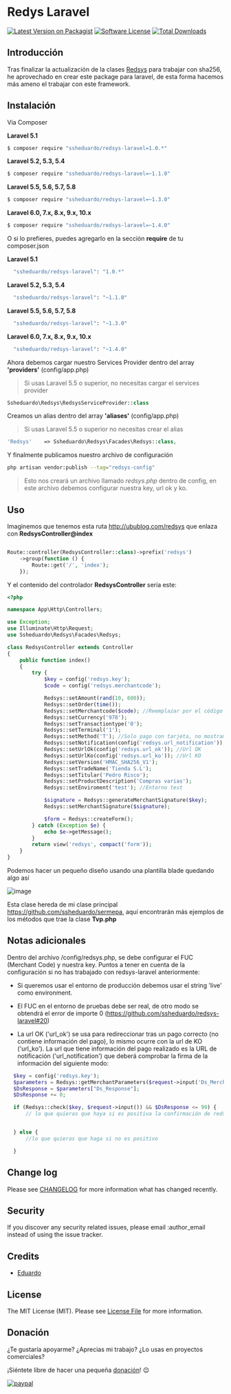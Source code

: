 # Redys Laravel

[![Latest Version on Packagist][ico-version]][link-packagist]
[![Software License][ico-license]](LICENSE.md)
[![Total Downloads][ico-downloads]][link-downloads]

## Introducción

Tras finalizar la actualización de la clases [Redsys][link-redsys] para trabajar con sha256, he aprovechado en crear este package para laravel, de esta forma hacemos más ameno el trabajar con este framework.

## Instalación

Via Composer

**Laravel 5.1**
``` bash
$ composer require "ssheduardo/redsys-laravel=1.0.*"
```

**Laravel 5.2, 5.3, 5.4**
``` bash
$ composer require "ssheduardo/redsys-laravel=~1.1.0"
```
**Laravel 5.5, 5.6, 5.7, 5.8**
``` bash
$ composer require "ssheduardo/redsys-laravel=~1.3.0"
```
**Laravel 6.0, 7.x, 8.x, 9.x, 10.x**
``` bash
$ composer require "ssheduardo/redsys-laravel=~1.4.0"
```

O si lo prefieres, puedes agregarlo en la sección **require** de tu composer.json

**Laravel 5.1**
```bash
  "ssheduardo/redsys-laravel": "1.0.*"
```

**Laravel 5.2, 5.3, 5.4**
```bash
  "ssheduardo/redsys-laravel": "~1.1.0"
```
**Laravel 5.5, 5.6, 5.7, 5.8**
```bash
  "ssheduardo/redsys-laravel": "~1.3.0"
```

 **Laravel 6.0, 7.x, 8.x, 9.x, 10.x**
```bash
  "ssheduardo/redsys-laravel": "~1.4.0"
```

Ahora debemos cargar nuestro Services Provider dentro del array **'providers'** (config/app.php)
>Si usas Laravel 5.5 o superior, no necesitas cargar el services provider
```php
Ssheduardo\Redsys\RedsysServiceProvider::class
```

Creamos un alias dentro del array **'aliases'** (config/app.php)
>Si usas Laravel 5.5 o superior no necesitas crear el alias
```php
'Redsys'    => Ssheduardo\Redsys\Facades\Redsys::class,
```

Y finalmente publicamos nuestro archivo de configuración
```bash
php artisan vendor:publish --tag="redsys-config"
```
>Esto nos creará un archivo llamado *redsys.php* dentro de config, en este archivo debemos configurar nuestra key, url ok y ko.

## Uso
Imaginemos que tenemos esta ruta http://ubublog.com/redsys que enlaza con **RedsysController@index**

```php

Route::controller(RedsysController::class)->prefix('redsys')
    ->group(function () {
        Route::get('/', 'index');
    });
```

Y el contenido del controlador **RedsysController** sería este:
``` php
<?php

namespace App\Http\Controllers;

use Exception;
use Illuminate\Http\Request;
use Ssheduardo\Redsys\Facades\Redsys;

class RedsysController extends Controller
{
    public function index()
    {
        try {
            $key = config('redsys.key');
            $code = config('redsys.merchantcode');

            Redsys::setAmount(rand(10, 600));
            Redsys::setOrder(time());
            Redsys::setMerchantcode($code); //Reemplazar por el código que proporciona el banco
            Redsys::setCurrency('978');
            Redsys::setTransactiontype('0');
            Redsys::setTerminal('1');
            Redsys::setMethod('T'); //Solo pago con tarjeta, no mostramos iupay
            Redsys::setNotification(config('redsys.url_notification')); //Url de notificacion
            Redsys::setUrlOk(config('redsys.url_ok')); //Url OK
            Redsys::setUrlKo(config('redsys.url_ko')); //Url KO
            Redsys::setVersion('HMAC_SHA256_V1');
            Redsys::setTradeName('Tienda S.L');
            Redsys::setTitular('Pedro Risco');
            Redsys::setProductDescription('Compras varias');
            Redsys::setEnviroment('test'); //Entorno test

            $signature = Redsys::generateMerchantSignature($key);
            Redsys::setMerchantSignature($signature);

            $form = Redsys::createForm();
        } catch (Exception $e) {
            echo $e->getMessage();
        }
        return view('redsys', compact('form'));
    }
}


```
Podemos hacer un pequeño diseño usando una plantilla blade quedando algo así

![image](https://user-images.githubusercontent.com/1160138/219521074-86ceb930-e7c9-4008-bcca-e7a8aab0c1fa.png)


Esta clase hereda de mi clase principal https://github.com/ssheduardo/sermepa, aquí encontrarán más ejemplos de los métodos que trae la clase **Tvp.php**

## Notas adicionales

Dentro del archivo /config/redsys.php, se debe configurar el FUC (Merchant Code) y nuestra key. Puntos a tener en cuenta de la configuración si no has trabajado con redsys-laravel anteriormente:

- Si queremos usar el entorno de producción debemos usar el string 'live' como environment.

- El FUC en el entorno de pruebas debe ser real, de otro modo se obtendrá el error de importe 0 (https://github.com/ssheduardo/redsys-laravel#20)

- La url OK ('url_ok') se usa para redireccionar tras un pago correcto (no contiene información del pago), lo mismo ocurre con la url de KO ('url_ko'). La url que tiene información del pago realizado es la URL de notificación ('url_notification') que deberá comprobar la firma de la información del siguiente modo:

```php
  $key = config('redsys.key');
  $parameters = Redsys::getMerchantParameters($request->input('Ds_MerchantParameters'));
  $DsResponse = $parameters["Ds_Response"];
  $DsResponse += 0;

  if (Redsys::check($key, $request->input()) && $DsResponse <= 99) {
      // lo que quieras que haya si es positiva la confirmación de redsys


  } else {
      //lo que quieras que haga si no es positivo

  }

```


## Change log

Please see [CHANGELOG](CHANGELOG.md) for more information what has changed recently.


## Security

If you discover any security related issues, please email :author_email instead of using the issue tracker.

## Credits

- [Eduardo][link-author]

## License

The MIT License (MIT). Please see [License File](LICENSE.md) for more information.

## Donación

¿Te gustaría apoyarme?
¿Aprecias mi trabajo?
¿Lo usas en proyectos comerciales?

¡Siéntete libre de hacer una pequeña [donación](https://www.paypal.com/cgi-bin/webscr?cmd=_donations&business=ssh%2eeduardo%40gmail%2ecom&lc=ES&currency_code=EUR&bn=PP%2dDonationsBF%3abtn_donate_LG%2egif%3aNonHosted)! :wink:

[![paypal](https://www.paypalobjects.com/en_US/i/btn/btn_donateCC_LG.gif)](https://www.paypal.com/cgi-bin/webscr?cmd=_donations&business=ssh%2eeduardo%40gmail%2ecom&lc=ES&currency_code=EUR&bn=PP%2dDonationsBF%3abtn_donate_LG%2egif%3aNonHosted)

[ico-version]: https://img.shields.io/packagist/v/ssheduardo/redsys-laravel.svg?style=flat-square
[ico-license]: https://img.shields.io/badge/license-MIT-brightgreen.svg?style=flat-square
[ico-downloads]: https://img.shields.io/packagist/dt/ssheduardo/redsys-laravel.svg?style=flat-square

[link-packagist]: https://packagist.org/packages/ssheduardo/redsys-laravel
[link-downloads]: https://packagist.org/packages/ssheduardo/redsys-laravel
[link-author]: https://github.com/ssheduardo
[link-contributors]: ../../contributors
[link-redsys]: https://github.com/ssheduardo/sermepa
